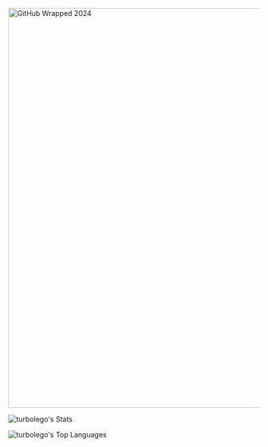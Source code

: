 <a href="https://git-wrapped.com/"><img src="https://github.com/user-attachments/assets/6403b3c6-4a9b-4966-9506-f3a0e810ba4a" alt="GitHub Wrapped 2024" target="_blank" height="800"></a>

![turbolego's Stats](https://github-readme-stats.vercel.app/api?username=turbolego&theme=vue-dark&show_icons=true&hide_border=true&count_private=true)

![turbolego's Top Languages](https://github-readme-stats.vercel.app/api/top-langs/?username=turbolego&theme=vue-dark&show_icons=true&hide_border=true&layout=compact)